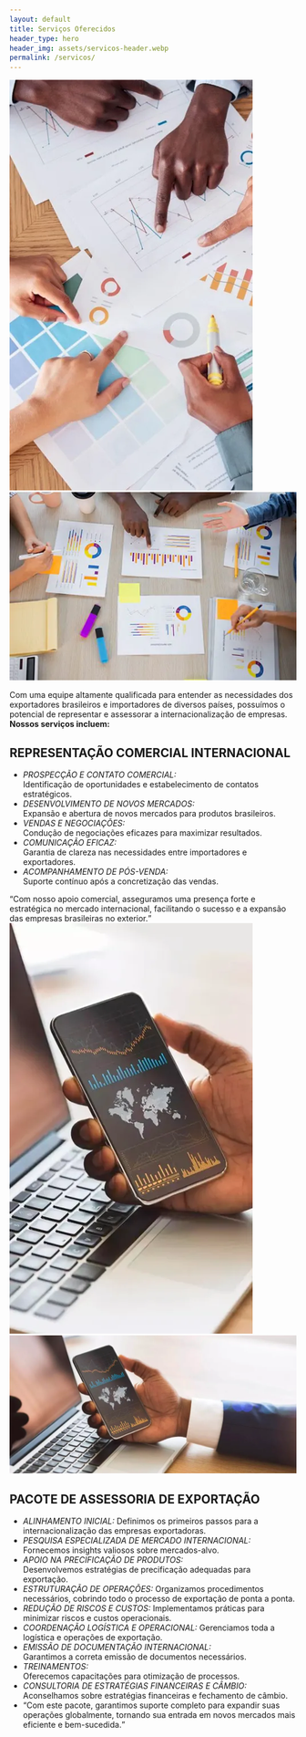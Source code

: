 ```yaml
---
layout: default
title: Serviços Oferecidos
header_type: hero
header_img: assets/servicos-header.webp
permalink: /servicos/
---
```


<section class="servicos d-flex mt-4">
  <div class="caixa-esquerda backdrop">
    <img class="desktop" src="/assets/servicos1.webp" alt="Serviços Oferecidos" />
    <img class="mobile" src="/assets/servicos1-mobile.webp" alt="Serviços Oferecidos" />
    <div class="texto">
      <i class="fa-solid fa-gears"></i>
      <p>Com uma equipe altamente qualificada para entender as necessidades dos exportadores brasileiros e importadores de diversos países, possuímos o potencial de representar e assessorar a internacionalização de empresas.<br /><strong>Nossos serviços incluem:</strong></p>
    </div>
  </div>
  <div class="caixa-direita ml-md-4 ml-0">
    <h2>REPRESENTAÇÃO COMERCIAL INTERNACIONAL</h2>
    <div class="d-flex">
      <ul>
        <li>
          <em>PROSPECÇÃO E CONTATO COMERCIAL:</em><br />Identificação de oportunidades e estabelecimento de contatos estratégicos.
        </li>
        <li>
          <em>DESENVOLVIMENTO DE NOVOS MERCADOS:</em><br />Expansão e abertura de novos mercados para produtos brasileiros.
        </li>
        <li>
          <em>VENDAS E NEGOCIAÇÕES:</em><br />Condução de negociações eficazes para maximizar resultados.
        </li>
        <li>
          <em>COMUNICAÇÃO EFICAZ:</em><br />Garantia de clareza nas necessidades entre importadores e exportadores.
        </li>
        <li>
          <em>ACOMPANHAMENTO DE PÓS-VENDA:</em><br />Suporte contínuo após a concretização das vendas.
        </li>
      </ul>
      <q><span>Com nosso apoio comercial, asseguramos uma presença forte e estratégica no mercado internacional, facilitando o sucesso e a expansão das empresas brasileiras no exterior.</span></q>
    </div>
  </div>
</section>

<section class="servicos tablet-view d-flex mt-4">
  <div class="caixa-esquerda">
    <img class="desktop" src="/assets/servicos2.webp" alt="Serviços Oferecidos" />
  </div>
  <img class="tablet" src="/assets/servicos2-tablet.webp" alt="Serviços Oferecidos" />
  <div class="caixa-direita ml-md-4 ml-0">
    <h2>PACOTE DE ASSESSORIA DE EXPORTAÇÃO</h2>
    <ul class="grid">
      <li>
        <em>ALINHAMENTO INICIAL:</em> Definimos os primeiros passos para a internacionalização das empresas exportadoras.
      </li>
      <li>
        <em>PESQUISA ESPECIALIZADA DE MERCADO INTERNACIONAL:</em> Fornecemos insights valiosos sobre mercados-alvo.
      </li>
      <li>
        <em>APOIO NA PRECIFICAÇÃO DE PRODUTOS:</em><br />Desenvolvemos estratégias de precificação adequadas para exportação.
      </li>
      <li>
        <em>ESTRUTURAÇÃO DE OPERAÇÕES:</em> Organizamos procedimentos necessários, cobrindo todo o processo de exportação de ponta a ponta.
      </li>
      <li>
        <em>REDUÇÃO DE RISCOS E CUSTOS:</em> Implementamos práticas para minimizar riscos e custos operacionais.
      </li>
      <li>
        <em>COORDENAÇÃO LOGÍSTICA E OPERACIONAL:</em> Gerenciamos toda a logística e operações de exportação.
      </li>
      <li>
        <em>EMISSÃO DE DOCUMENTAÇÃO INTERNACIONAL:</em><br />Garantimos a correta emissão de documentos necessários.
      </li>
      <li>
        <em>TREINAMENTOS:</em><br />Oferecemos capacitações para otimização de processos.
      </li>
      <li>
        <em>CONSULTORIA DE ESTRATÉGIAS FINANCEIRAS E CÂMBIO:</em><br />Aconselhamos sobre estratégias financeiras e fechamento de câmbio.
      </li>
      <li class="no-bullet">
        <q><span>Com este pacote, garantimos suporte completo para expandir suas operações globalmente, tornando sua entrada em novos mercados mais eficiente e bem-sucedida.</span></q>
      </li>
    </ul>
  </div>
</section>
